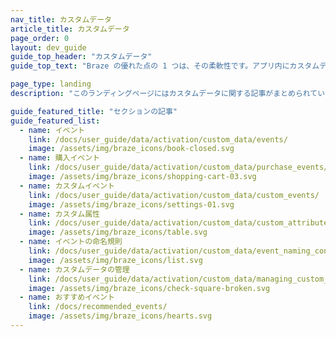 ```yaml
---
nav_title: カスタムデータ
article_title: カスタムデータ
page_order: 0
layout: dev_guide
guide_top_header: "カスタムデータ"
guide_top_text: "Braze の優れた点の 1 つは、その柔軟性です。アプリ内にカスタムデータを設定し、そのデータとそれに関連する指標を Braze に送信できます。以下の記事でその方法をご覧ください。"

page_type: landing
description: "このランディングページにはカスタムデータに関する記事がまとめられています。ここには、イベントの命名規則、カスタムイベントとカスタム属性、購入イベント、カスタムデータのブロックリスト化などに関するリソースがあります。"

guide_featured_title: "セクションの記事"
guide_featured_list:
  - name: イベント
    link: /docs/user_guide/data/activation/custom_data/events/
    image: /assets/img/braze_icons/book-closed.svg
  - name: 購入イベント
    link: /docs/user_guide/data/activation/custom_data/purchase_events/
    image: /assets/img/braze_icons/shopping-cart-03.svg
  - name: カスタムイベント
    link: /docs/user_guide/data/activation/custom_data/custom_events/
    image: /assets/img/braze_icons/settings-01.svg
  - name: カスタム属性
    link: /docs/user_guide/data/activation/custom_data/custom_attributes/
    image: /assets/img/braze_icons/table.svg
  - name: イベントの命名規則
    link: /docs/user_guide/data/activation/custom_data/event_naming_conventions/
    image: /assets/img/braze_icons/list.svg
  - name: カスタムデータの管理
    link: /docs/user_guide/data/activation/custom_data/managing_custom_data/
    image: /assets/img/braze_icons/check-square-broken.svg
  - name: おすすめイベント
    link: /docs/recommended_events/
    image: /assets/img/braze_icons/hearts.svg
---
```

